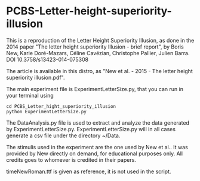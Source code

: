 # PCBS-Letter-height-superiority-illusion
This is a reproduction of the Letter Height Superiority Illusion, as done in the 2014 paper "The letter height superiority Illusion - brief report", by Boris New, Karie Doré-Mazars, Céline Cavézian, Christophe Pallier, Julien Barra.
DOI 10.3758/s13423-014-075308

The article is available in this distro, as "New et al. - 2015 - The letter height superiority illusion.pdf".

The main experiment file is ExperimentLetterSize.py, that you can run in your terminal using

```
cd PCBS_Letter_hight_superiority_illusion
python ExperimentLetterSize.py
```

The DataAnalysis.py file is used to extract and analyze the data generated by ExperimentLetterSize.py. ExperimentLetterSize.py will in all cases generate a csv file under the directory ~/Data.

The stimulis used in the experiment are the one used by New et al.. It was provided by New directly on demand, for educational purposes only. All credits goes to whomever is credited in their papers.

timeNewRoman.ttf is given as reference, it is not used in the script.
